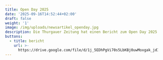 ```yaml
---
title: Open Day 2025
date: '2025-09-16T14:52:44+02:00'
draft: false
weight: '1'
image: /img/uploads/newsartikel_openday.jpg
description: Die Thurgauer Zeitung hat einen Bericht zum Open Day 2025 publiziert.
buttons:
  - title: bericht
    url: >-
      https://drive.google.com/file/d/1j_5EDhPgVi70s5LbKBj0uwMoxgak_jdI/view?usp=drive_link
---
```


